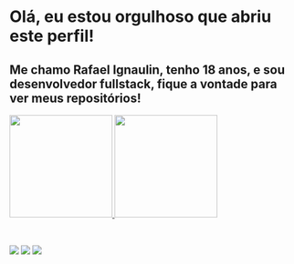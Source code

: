 # Olá, eu estou orgulhoso que abriu este perfil!
## Me chamo Rafael Ignaulin, tenho 18 anos, e sou desenvolvedor fullstack, fique a vontade para ver meus repositórios!
<a href="https://github.com/rafaignaulin"/>
  <img height="180em" src="https://github-readme-stats-eight-theta.vercel.app/api?username=rafaignaulin&show_icons=true&theme=dark&include_all_commits=true&count_private=true"/>
  <img height="180em" src="https://github-readme-stats-eight-theta.vercel.app/api/top-langs/?username=rafaignaulin&layout=compact&langs_count=8&theme=dark"/>
<div style="display: inline_block"><br>
</div>
  
  ##
  
  <div>
  <a href = "mailto: rafa.ignaulin@gmail.com"><img src="https://img.shields.io/badge/-Gmail-%23EA4335?style=for-the-badge&logo=gmail&logoColor=white" target="_blank"></a>
  <a href="https://www.linkedin.com/in/rafa-ignaulin/" target="_blank"><img src="https://img.shields.io/badge/-LinkedIn-%230077B5?style=for-the-badge&logo=linkedin&logoColor=white" target="_blank"></a>
  <a href="https://www.instagram.com/rafaignaulin/" target="_blank"><img src="https://img.shields.io/badge/-Instagram-%23E4405F?style=for-the-badge&logo=instagram&logoColor=white" target="_blank"></a>
</div>
